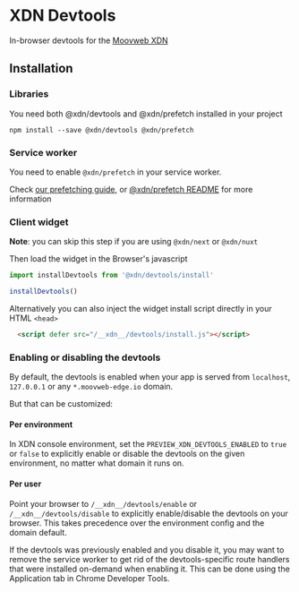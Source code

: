 # XDN Devtools

In-browser devtools for the [Moovweb XDN](https://www.moovweb.com/)

## Installation

### Libraries

You need both @xdn/devtools and @xdn/prefetch installed in your project

```
npm install --save @xdn/devtools @xdn/prefetch
```

### Service worker

You need to enable `@xdn/prefetch` in your service worker.

Check [our prefetching guide](https://developer.moovweb.com/guides/prefetching), or [@xdn/prefetch README](https://www.npmjs.com/package/@xdn/prefetch) for more information

### Client widget

**Note**: you can skip this step if you are using `@xdn/next` or `@xdn/nuxt`

Then load the widget in the Browser's javascript

```js
import installDevtools from '@xdn/devtools/install'

installDevtools()
```

Alternatively you can also inject the widget install script directly in your HTML `<head>`

```html
  <script defer src="/__xdn__/devtools/install.js"></script>
```

### Enabling or disabling the devtools

By default, the devtools is enabled when your app is served from `localhost`, `127.0.0.1` or any `*.moovweb-edge.io` domain.

But that can be customized:

#### Per environment

In XDN console environment, set the `PREVIEW_XDN_DEVTOOLS_ENABLED` to `true` or `false` to explicitly enable or disable the devtools on the given environment, no matter what domain it runs on.

#### Per user

Point your browser to `/__xdn__/devtools/enable` or `/__xdn__/devtools/disable` to explicitly enable/disable the devtools on your browser. This takes precedence over the environment config and the domain default.

If the devtools was previously enabled and you disable it, you may want to remove the service worker to get rid of the devtools-specific route handlers that were installed on-demand when enabling it.  This can be done using the Application tab in Chrome Developer Tools.

